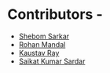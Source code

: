 # Contributors -
- [Shebom Sarkar](https://github.com/shebom640)
- [Rohan Mandal](https://github.com/rohan-trdt)
- [Kaustav Ray](https://github.com/kaustavRay1)
- [Saikat Kumar Sardar](https://github.com/saikatsardar01)
